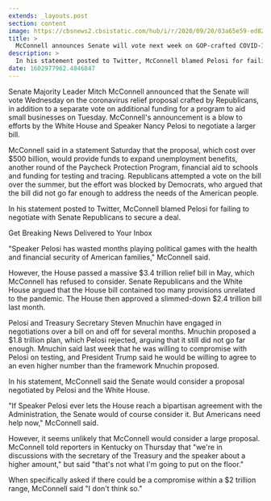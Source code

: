 ```yaml
--- 
extends: _layouts.post 
section: content 
image: https://cbsnews2.cbsistatic.com/hub/i/r/2020/09/20/03a65e59-ed82-4908-abe3-22ee8de077ad/thumbnail/1200x630/89e16414f1f9a13bb47fb8e22c6a0ce0/mitch-mcconnell-getty-1206480681-1280.jpg 
title: > 
  McConnell announces Senate will vote next week on GOP-crafted COVID-19 relief bill 
description: > 
  In his statement posted to Twitter, McConnell blamed Pelosi for failing to negotiate with Senate Republicans to secure a deal.However, the House passed a massive $3.4 trillion relief bill in May, which McConnell has refused to consider.Senate Republicans and the White House argued that the House bill contained too many provisions unrelated to the pandemic.In his statement, McConnell said the Senate would consider a proposal negotiated by Pelosi and the White House.When specifically asked if there could be a compromise within a $2 trillion range, McConnell said "I don't think so." 
date: 1602977962.4846847 
--- 
```

Senate Majority Leader Mitch McConnell announced that the Senate will vote Wednesday on the coronavirus relief proposal crafted by Republicans, in addition to a separate vote on additional funding for a program to aid small businesses on Tuesday. McConnell's announcement is a blow to efforts by the White House and Speaker Nancy Pelosi to negotiate a larger bill.

McConnell said in a statement Saturday that the proposal, which cost over $500 billion, would provide funds to expand unemployment benefits, another round of the Paycheck Protection Program, financial aid to schools and funding for testing and tracing. Republicans attempted a vote on the bill over the summer, but the effort was blocked by Democrats, who argued that the bill did not go far enough to address the needs of the American people.

In his statement posted to Twitter, McConnell blamed Pelosi for failing to negotiate with Senate Republicans to secure a deal.

Get Breaking News Delivered to Your Inbox

"Speaker Pelosi has wasted months playing political games with the health and financial security of American families," McConnell said.

However, the House passed a massive $3.4 trillion relief bill in May, which McConnell has refused to consider. Senate Republicans and the White House argued that the House bill contained too many provisions unrelated to the pandemic. The House then approved a slimmed-down $2.4 trillion bill last month.

Pelosi and Treasury Secretary Steven Mnuchin have engaged in negotiations over a bill on and off for several months. Mnuchin proposed a $1.8 trillion plan, which Pelosi rejected, arguing that it still did not go far enough. Mnuchin said last week that he was willing to compromise with Pelosi on testing, and President Trump said he would be willing to agree to an even higher number than the framework Mnuchin proposed.

In his statement, McConnell said the Senate would consider a proposal negotiated by Pelosi and the White House.

"If Speaker Pelosi ever lets the House reach a bipartisan agreement with the Administration, the Senate would of course consider it. But Americans need help now," McConnell said.

However, it seems unlikely that McConnell would consider a large proposal. McConnell told reporters in Kentucky on Thursday that "we're in discussions with the secretary of the Treasury and the speaker about a higher amount," but said "that's not what I'm going to put on the floor."

When specifically asked if there could be a compromise within a $2 trillion range, McConnell said "I don't think so."